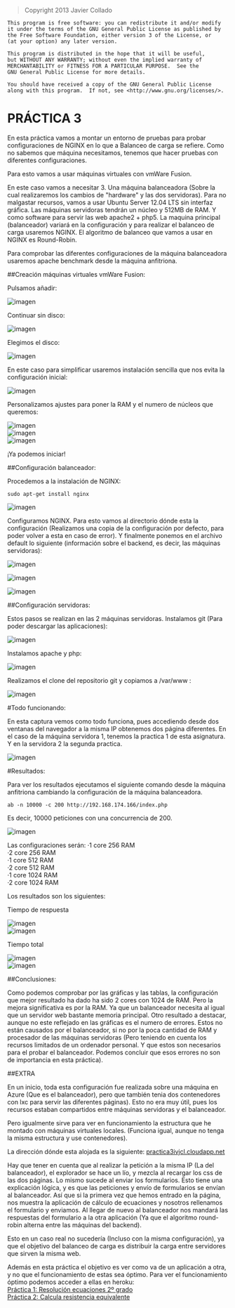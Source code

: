 >Copyright 2013 Javier Collado

	This program is free software: you can redistribute it and/or modify
    it under the terms of the GNU General Public License as published by
    the Free Software Foundation, either version 3 of the License, or
    (at your option) any later version.

    This program is distributed in the hope that it will be useful,
    but WITHOUT ANY WARRANTY; without even the implied warranty of
    MERCHANTABILITY or FITNESS FOR A PARTICULAR PURPOSE.  See the
    GNU General Public License for more details.

    You should have received a copy of the GNU General Public License
    along with this program.  If not, see <http://www.gnu.org/licenses/>. 

PRÁCTICA 3
==========

En esta práctica vamos a montar un entorno de pruebas para probar configuraciones de NGINX en lo que a Balanceo de carga se refiere. Como no sabemos que máquina necesitamos, tenemos que hacer pruebas con diferentes configuraciones.

Para esto vamos a usar máquinas virtuales con vmWare Fusion.

En este caso vamos a necesitar 3. Una máquina balanceadora (Sobre la cual realizaremos los cambios de "hardware" y las dos servidoras).
Para no malgastar recursos, vamos a usar Ubuntu Server 12.04 LTS sin interfaz gráfica.
Las máquinas servidoras tendrán un núcleo y 512MB de RAM. Y como software para servir las web apache2 + php5.
La maquina principal (balanceador) variará en la configuración y para realizar el balanceo de carga usaremos NGINX. El algoritmo de balanceo que vamos a usar en NGINX es Round-Robin.

Para comprobar las diferentes configuraciones de la máquina balanceadora usaremos apache benchmark desde la máquina anfitriona.

##Creación máquinas virtuales vmWare Fusion:

Pulsamos añadir:

![](https://github.com/javiercollado/practica3/blob/master/Imagenes/1%20Pulsamos%20a%C3%B1adir.png?raw=true "imagen")

Continuar sin disco:

![](https://github.com/javiercollado/practica3/blob/master/Imagenes/2%20Continuar%20sin%20el%20disco.png?raw=true "imagen")

Elegimos el disco: 

![](https://github.com/javiercollado/practica3/blob/master/Imagenes/3%20Seleccionamos%20disco.png?raw=true "imagen")

En este caso para simplificar usaremos instalación sencilla que nos evita la configuración inicial:

![](https://github.com/javiercollado/practica3/blob/master/Imagenes/4%20Instalacion%20sencilla.png?raw=true "imagen")

Personalizamos ajustes para poner la RAM y el numero de núcleos que queremos:

![](https://github.com/javiercollado/practica3/blob/master/Imagenes/5%20Personalizar%20Ajustes.png?raw=true "imagen")  
![](https://github.com/javiercollado/practica3/blob/master/Imagenes/6%20Procesador%20y%20memoria.png?raw=true "imagen")  
![](https://github.com/javiercollado/practica3/blob/master/Imagenes/7%20Seleccionar%20configuracion.png?raw=true "imagen")


¡Ya podemos iniciar!


##Configuración balanceador:
 
Procedemos a la instalación de NGINX:

	sudo apt-get install nginx

![](https://github.com/javiercollado/practica3/blob/master/Imagenes/Balanceador%201%20Install%20NGINX.png?raw=true "imagen")

Configuramos NGINX. Para esto vamos al directorio dónde esta la configuración (Realizamos una copia de la configuración por defecto, para poder volver a esta en caso de error). Y finalmente ponemos en el archivo default lo siguiente (información sobre el backend, es decir, las máquinas servidoras):

![](https://github.com/javiercollado/practica3/blob/master/Imagenes/Balanceador%202%20configurar%20nginx.png?raw=true "imagen")

![](https://github.com/javiercollado/practica3/blob/master/Imagenes/Balanceador%203%20configurar%20nginx.png?raw=true "imagen")

![](https://github.com/javiercollado/practica3/blob/master/Imagenes/Balanceador%204%20configurar%20nginx.png?raw=true "imagen")

##Configuración servidoras:

Estos pasos se realizan en las 2 máquinas servidoras.
Instalamos git (Para poder descargar las aplicaciones):

![](https://github.com/javiercollado/practica3/blob/master/Imagenes/Servidoras%201%20Install%20git.png?raw=true "imagen")

Instalamos apache y php:

![](https://github.com/javiercollado/practica3/blob/master/Imagenes/Servidoras%202%20install%20apache%20y%20php%20.png?raw=true "imagen")

Realizamos el clone del repositorio git y copiamos a /var/www :

![](https://github.com/javiercollado/practica3/blob/master/Imagenes/Servidoras%203%20git%20clone%20y%20cp.png?raw=true "imagen")

#Todo funcionando:

En esta captura vemos como todo funciona, pues accediendo desde dos ventanas del navegador a la misma IP obtenemos dos página diferentes. En el caso de la máquina servidora 1, tenemos la practica 1 de esta asignatura. Y en la servidora 2 la segunda practica.

![](https://github.com/javiercollado/practica3/blob/master/Imagenes/Prueba%20-%20Funciona%20balanceador.png?raw=true "imagen")

#Resultados:

Para ver los resultados ejecutamos el siguiente comando desde la máquina anfitriona cambiando la configuración de la máquina balanceadora.

	ab -n 10000 -c 200 http://192.168.174.166/index.php

Es decir, 10000 peticiones con una concurrencia de 200.

![](https://github.com/javiercollado/practica3/blob/master/Imagenes/Ejecutando%20ab.png?raw=true "imagen")  

Las configuraciones serán:
·1 core 256 RAM  
·2 core 256 RAM  
·1 core 512 RAM  
·2 core 512 RAM  
·1 core 1024 RAM  
·2 core 1024 RAM  

Los resultados son los siguientes:  

Tiempo de respuesta

![](https://github.com/javiercollado/practica3/blob/master/Imagenes/Tabla%20tRespuesta.png?raw=true "imagen")  
![](https://github.com/javiercollado/practica3/blob/master/Imagenes/Grafico%20tRespuesta.png?raw=true "imagen")  

Tiempo total

![](https://github.com/javiercollado/practica3/blob/master/Imagenes/Tabla%20tTotal.png?raw=true "imagen")  
![](https://github.com/javiercollado/practica3/blob/master/Imagenes/Grafico%20tTotal.png?raw=true "imagen")  

##Conclusiones:

Como podemos comprobar por las gráficas y las tablas, la configuración que mejor resultado ha dado ha sido 2 cores con 1024 de RAM. Pero la mejora significativa es por la RAM. Ya que un balanceador necesita al igual que un servidor web bastante memoria principal. 
Otro resultado a destacar, aunque no este reflejado en las gráficas es el numero de errores. Estos no están causados por el balanceador, si no por la poca cantidad de RAM y procesador de las máquinas servidoras (Pero teniendo en cuenta los recursos limitados de un ordenador personal. Y que estos son necesarios para el probar el balanceador. Podemos concluir que esos errores no son de importancia en esta práctica).


##EXTRA

En un inicio, toda esta configuración fue realizada sobre una máquina en Azure (Que es el balanceador), pero que también tenia dos contenedores con lxc para servir las diferentes páginas). 
Esto no era muy útil, pues los recursos estaban compartidos entre máquinas servidoras y el balanceador. 

Pero igualmente sirve para ver en funcionamiento la estructura que he montado con máquinas virtuales locales. (Funciona igual, aunque no tenga la misma estructura y use contenedores).

La dirección dónde esta alojada es la siguiente:
[practica3ivjcl.cloudapp.net](http://practica3ivjcl.cloudapp.net)


Hay que tener en cuenta que al realizar la petición a la misma IP (La del balanceador), el explorador se hace un lío, y mezcla al recargar los css de las dos páginas. Lo mismo sucede al enviar los formularios.
Esto tiene una explicación lógica, y es que las peticiones y envío de formularios se envían al balanceador. Así que si la primera vez que hemos entrado en la página, nos muestra la aplicación de cálculo de ecuaciones y nosotros rellenamos el formulario y enviamos. Al llegar de nuevo al balanceador nos mandará las respuestas del formulario a la otra aplicación (Ya que el algoritmo round-robin alterna entre las máquinas del backend).

Esto en un caso real no sucedería (Incluso con la misma configuración), ya que el objetivo del balanceo de carga es distribuir la carga entre servidores que sirven la misma web. 

Además en esta práctica el objetivo es ver como va de un aplicación a otra, y no que el funcionamiento de estas sea óptimo. Para ver el funcionamiento óptimo podemos acceder a ellas en heroku:  
[Práctica 1: Resolución ecuaciones 2º grado](http://segundogradopractica1ivjcl.herokuapp.com/)  
[Práctica 2: Calcula resistencia equivalente](http://resitenciasp2ivjcl.herokuapp.com/)
